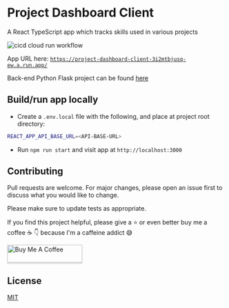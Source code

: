 # Project Dashboard Client

A React TypeScript app which tracks skills used in various projects

![cicd cloud run workflow](https://github.com/MatthewCYLau/project-dashboard-client/actions/workflows/cicd-cloud-run.yml/badge.svg)

App URL here: [`https://project-dashboard-client-3i2mtbjusq-ew.a.run.app/`](https://project-dashboard-client-3i2mtbjusq-ew.a.run.app/)

Back-end Python Flask project can be found [here](https://github.com/MatthewCYLau/project-dashboard-api)

## Build/run app locally

- Create a `.env.local` file with the following, and place at project root directory:

```bash
REACT_APP_API_BASE_URL=<API-BASE-URL>
```

- Run `npm run start` and visit app at `http://localhost:3000`

## Contributing

Pull requests are welcome. For major changes, please open an issue first to discuss what you would like to change.

Please make sure to update tests as appropriate.

If you find this project helpful, please give a :star: or even better buy me a coffee :coffee: :point_down: because I'm a caffeine addict :sweat_smile:

<a href="https://www.buymeacoffee.com/matlau" target="_blank"><img src="https://www.buymeacoffee.com/assets/img/custom_images/orange_img.png" alt="Buy Me A Coffee" style="height: 41px !important;width: 174px !important;box-shadow: 0px 3px 2px 0px rgba(190, 190, 190, 0.5) !important;-webkit-box-shadow: 0px 3px 2px 0px rgba(190, 190, 190, 0.5) !important;" ></a>

## License

[MIT](https://choosealicense.com/licenses/mit/)
